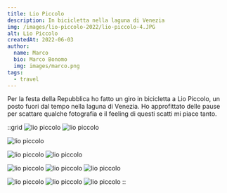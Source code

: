 ```yaml
---
title: Lio Piccolo
description: In bicicletta nella laguna di Venezia
img: /images/lio-piccolo-2022/lio-piccolo-4.JPG
alt: Lio Piccolo
createdAt: 2022-06-03
author:
  name: Marco
  bio: Marco Bonomo
  img: images/marco.png
tags:
  - travel
---
```


Per la festa della Repubblica ho fatto un giro in bicicletta a Lio Piccolo, un posto fuori dal tempo nella laguna di Venezia. Ho approfittato delle pause per scattare qualche fotografia e il feeling di questi scatti mi piace tanto.

::grid
![lio piccolo](/images/lio-piccolo-2022/lio-piccolo-1.JPG)
![lio piccolo](/images/lio-piccolo-2022/lio-piccolo-2.JPG)

![lio piccolo](/images/lio-piccolo-2022/lio-piccolo-4.JPG)

![lio piccolo](/images/lio-piccolo-2022/lio-piccolo-5.JPG)
![lio piccolo](/images/lio-piccolo-2022/lio-piccolo-3.JPG)

![lio piccolo](/images/lio-piccolo-2022/lio-piccolo-8.JPG)
![lio piccolo](/images/lio-piccolo-2022/lio-piccolo-7.JPG)
![lio piccolo](/images/lio-piccolo-2022/lio-piccolo-9.JPG)

![lio piccolo](/images/lio-piccolo-2022/lio-piccolo-12.JPG)
![lio piccolo](/images/lio-piccolo-2022/lio-piccolo-10.JPG)
![lio piccolo](/images/lio-piccolo-2022/lio-piccolo-13.JPG)
::

